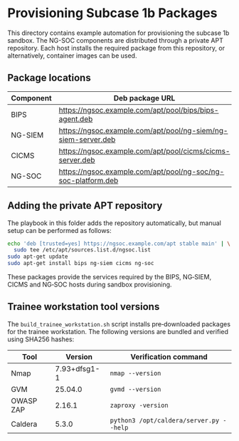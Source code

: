 # Provisioning Subcase 1b Packages

This directory contains example automation for provisioning the subcase 1b sandbox. The NG-SOC
components are distributed through a private APT repository. Each host installs the required
package from this repository, or alternatively, container images can be used.

## Package locations

| Component | Deb package URL | Container image |
|-----------|-----------------|-----------------|
| BIPS | https://ngsoc.example.com/apt/pool/bips/bips-agent.deb | registry.example.com/ngsoc/bips:latest |
| NG-SIEM | https://ngsoc.example.com/apt/pool/ng-siem/ng-siem-server.deb | registry.example.com/ngsoc/ng-siem:latest |
| CICMS | https://ngsoc.example.com/apt/pool/cicms/cicms-server.deb | registry.example.com/ngsoc/cicms:latest |
| NG-SOC | https://ngsoc.example.com/apt/pool/ng-soc/ng-soc-platform.deb | registry.example.com/ngsoc/ng-soc:latest |

## Adding the private APT repository

The playbook in this folder adds the repository automatically, but manual setup can be performed
as follows:

```bash
echo 'deb [trusted=yes] https://ngsoc.example.com/apt stable main' | \
  sudo tee /etc/apt/sources.list.d/ngsoc.list
sudo apt-get update
sudo apt-get install bips ng-siem cicms ng-soc
```

These packages provide the services required by the BIPS, NG‑SIEM, CICMS and NG‑SOC hosts during
sandbox provisioning.

## Trainee workstation tool versions

The `build_trainee_workstation.sh` script installs pre‑downloaded packages for the trainee
workstation. The following versions are bundled and verified using SHA256 hashes:

| Tool | Version | Verification command |
|------|---------|---------------------|
| Nmap | 7.93+dfsg1-1 | `nmap --version` |
| GVM  | 25.04.0 | `gvmd --version` |
| OWASP ZAP | 2.16.1 | `zaproxy -version` |
| Caldera | 5.3.0 | `python3 /opt/caldera/server.py --help` |
